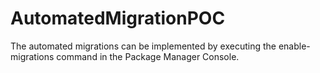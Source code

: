 # AutomatedMigrationPOC

The automated migrations can be implemented by executing the enable-migrations command in the Package Manager Console.
